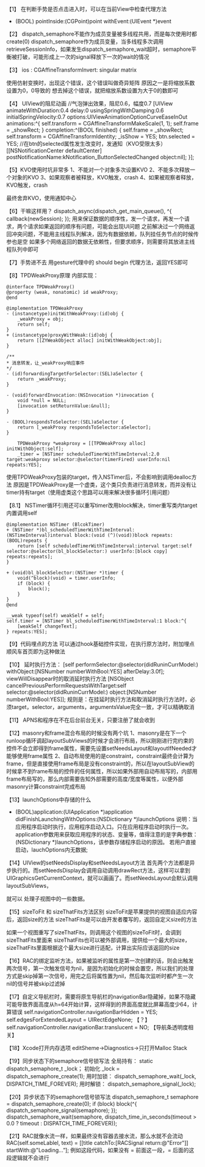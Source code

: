 【1】
在判断手势是否点击进入时，可以在当前View中检查代理方法
- (BOOL) pointInside:(CGPoint)point withEvent:(UIEvent *)event

【2】
dispatch_semaphore不能作为成员变量被多线程共用，而是每次使用时都create(0)
dispatch_semaphore作为成员变量，当多线程多次调用retrieveSessionInfo，如果发生dispatch_semaphore_wait超时，semaphore平衡被打破，可能形成上一次的signal释放下一次的wait的情况

【3】
ios <Error>: CGAffineTransformInvert: singular matrix

使用仿射变换时，出现这个错误，这个错误叫做奇异矩阵
原因之一是将缩放系数设置为0，0导致的
想去掉这个错误，就把缩放系数设置为大于0的数即可

【4】
UIView的阻尼动画
//气泡弹出效果，阻尼0.6，幅度0.7
[UIView animateWithDuration:0.4 delay:0 usingSpringWithDamping:0.6 initialSpringVelocity:0.7 options:UIViewAnimationOptionCurveEaseInOut animations:^{
self.transform = CGAffineTransformMakeScale(1, 1);
self.frame = _showRect;
} completion:^(BOOL finished) {
self.frame = _showRect;
self.transform = CGAffineTransformIdentity;
_isShow = YES;
btn.selected = YES;
//在btn的selected属性发生改变时，发通知（KVO受限太多）
[[NSNotificationCenter defaultCenter] postNotificationName:kNotification_ButtonSelectedChanged object:nil];
}];

【5】KVO使用时坑非常多
1、不能对一个对象多次设置KVO
2、不能多次释放一个对象的KVO
3、如果观察者被释放，KVO触发，crash
4、如果被观察者释放，KVO触发，crash

最终舍弃KVO，使用通知中心

【6】干嘛这样用？
dispatch_async(dispatch_get_main_queue(), ^{
callback(newSession);
});
用来保证数据的顺序性，发一个请求，再发一个请求，两个请求如果返回的顺序有问题，可能会出现UI问题
之前解决过一个网络返回冲突问题，不能用主线程队列解决，因为有数据依赖，队列挂任务节点的时候传参也是空
如果多个网络返回的数据无依赖性，但要求顺序，则需要将其放进主线程队列中即可

【7】手势进不去
用gesture代理中的 should begin  代理方法，返回YES即可

【8】TPDWeakProxy原理
内部实现：
```
@interface TPDWeakProxy()
@property (weak, nonatomic) id weakProxy;
@end

@implementation TPDWeakProxy
- (instancetype)initWithWeakProxy:(id)obj {
    _weakProxy = obj;
    return self;
}
+ (instancetype)proxyWithWeak:(id)obj {
    return [[ZYWeakObject alloc] initWithWeakObject:obj];
}
```
```
/**
* 消息转发，让_weakProxy响应事件
*/
- (id)forwardingTargetForSelector:(SEL)aSelector {
    return _weakProxy;
}

- (void)forwardInvocation:(NSInvocation *)invocation {
    void *null = NULL;
    [invocation setReturnValue:&null];
}

- (BOOL)respondsToSelector:(SEL)aSelector {
    return [_weakProxy respondsToSelector:aSelector];
}
```
```
    TPDWeakProxy *weakproxy = [[TPDWeakProxy alloc] initWithObject:self];
    _timer = [NSTimer scheduledTimerWithTimeInterval:2.0 target:weakproxy selector:@selector(timerFired) userInfo:nil repeats:YES];
```
使用TPDWeakProxy包装的target，传入NSTimer后，不会影响到调用dealloc方法
原因是TPDWeakProxy是一个虚类，这个类只负责进行消息转发，而并没有让timer持有target（使用虚类这个思路可以用来解决很多循环引用问题）

【8.1】
NSTimer循环引用还可以重写timer改用block解决，timer重写类内target内置调用self
```
@implementation NSTimer (BlcokTimer)
+ (NSTimer *)bl_scheduledTimerWithTimeInterval:(NSTimeInterval)interval block:(void (^)(void))block repeats:(BOOL)repeats {
    return [self scheduledTimerWithTimeInterval:interval target:self selector:@selector(bl_blockSelector:) userInfo:[block copy] repeats:repeats];
}

+ (void)bl_blockSelector:(NSTimer *)timer {
    void(^block)(void) = timer.userInfo;
    if (block) {
        block();
    }
}
@end
```
```
__weak typeof(self) weakSelf = self;
self.timer = [NSTimer bl_scheduledTimerWithTimeInterval:1 block:^{
    [weakSelf changeText];
} repeats:YES];
```
【9】代码埋点的方法
可以通过hook基础控件实现，在执行原方法时，附加埋点
顺风车首页即为这种做法

【10】
延时执行方法：
[self performSelector:@selector(didRuninCurrModel:) withObject:[NSNumber numberWithBool:YES] afterDelay:3.0f];
viewWillDisappear时的取消延时执行方法
[NSObject cancelPreviousPerformRequestsWithTarget:self selector:@selector(didRuninCurrModel:) object:[NSNumber numberWithBool:YES]];
规则是：在挂延时执行方法和取消延时执行方法时，必须target，selector，arguments，argumentsValue完全一致，才可以精确取消

【11】
APNS和程序在不在后台前台无关，只要注册了就会收到

【12】masonry和frame混合布局的时候没有两个坑
1、masonry是在下一个runloop循环调起layoutSubViews的时候才会进行布局，所以刚刚进行完约束的控件不会立即得到frame属性，需要先设置setNeedsLayout和layoutIfNeeded才能够使用frame属性
2、自动布局使用的是constraint，constraint最终会计算为frame，但是直接使用frame布局是没有constraint的，所以在layoutSubView的时候拿不到frame布局的控件的任何属性，所以如果外部用自动布局写的，内部用frame布局写的，那么内部需要告知外部需要的高度/宽度等属性，以便外部masonry计算constraint完成布局

【13】launchOptions中存储的什么
- (BOOL)application:(UIApplication *)application didFinishLaunchingWithOptions:(NSDictionary *)launchOptions
说明：当应用程序启动时执行，应用程序启动入口。只在应用程序启动时执行一次。application参数用来获取应用程序的状态、变量等，值得注意的是字典参数：(NSDictionary *)launchOptions，该参数存储程序启动的原因。
若用户直接启动，lauchOptions内无数据;

【14】UIView的setNeedsDisplay和setNeedsLayout方法
首先两个方法都是异步执行的。而setNeedsDisplay会调用自动调用drawRect方法，这样可以拿到  UIGraphicsGetCurrentContext，就可以画画了。而setNeedsLayout会默认调用layoutSubViews，

就可以  处理子视图中的一些数据。

【15】sizeToFit 和 sizeThatFits方法区别
sizeToFit是苹果提供的视图自适应内容后，返回size的方法
sizeThatFits是可以由开发者覆写的，返回自定义size的方法

如果一个视图重写了sizeThatFits，则调用这个视图的sizeToFit时，会调到sizeThatFits里面来
sizeThatFits也可以被外部调用，提供给一个最大的size，sizeThatFits里面根据这个最大size进行适配，计算出实际应该返回的size

【16】RAC的绑定监听方法，如果被监听的属性是第一次创建的话，则会出触发两次信号，第一次触发信号为nil，是因为初始化的时候会置空，所以我们的处理方式是skip掉第一次信号，用完之后将属性置为nil，然后每次监听时都产生一次nil的信号并被skip过滤掉

【17】自定义导航栏时，需要将原生导航栏的navigationBar隐藏掉，如果不隐藏可能导致界面高度从h=64开始计算，这样得到的界面高度就比屏幕高度少64，计算错误
self.navigationController.navigationBarHidden = YES; 
self.edgesForExtendedLayout = UIRectEdgeNone; 【？】
self.navigationController.navigationBar.translucent = NO; 【导航条透明度相关】

【18】Xcode打开内存选项
editSheme->Diagnostics->只打开Malloc Stack

【19】同步状态下的semaphore信号锁写法
全局持有：
static dispatch_semaphore_t _lock；
初始化
_lock = dispatch_semaphore_create(1);
用时加锁：
dispatch_semaphore_wait(_lock, DISPATCH_TIME_FOREVER);
用时解锁：
dispatch_semaphore_signal(_lock);

【20】异步状态下的semaphore信号锁写法
dispatch_semaphore_t semaphore = dispatch_semaphore_create(0);
if (block) block(^{
dispatch_semaphore_signal(semaphore);
});
dispatch_semaphore_wait(semaphore, dispatch_time_in_seconds(timeout > 0.0 ? timeout : DISPATCH_TIME_FOREVER));

【21】RAC就像水流一样，如果最终没有容器去接水流，那么水就不会流动
RAC(self.someLablel, text) = [[title catchTo:[RACSignal return:@"Error"]]  startWith:@"Loading...”];
例如这段代码，如果没有 = 前面这一段，= 后面的这段逻辑就不会进行
